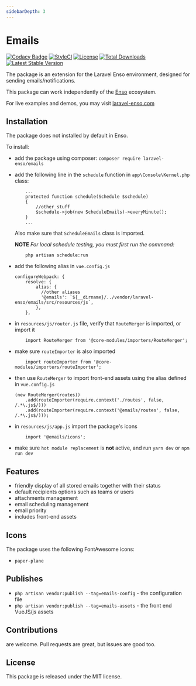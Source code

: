 ```yaml
---
sidebarDepth: 3
---
```


# Emails

[![Codacy Badge](https://api.codacy.com/project/badge/Grade/ff415bb65927479a80d173622d3c11ed)](https://www.codacy.com/app/laravel-enso/emails?utm_source=github.com&amp;utm_medium=referral&amp;utm_content=laravel-enso/emails&amp;utm_campaign=Badge_Grade)
[![StyleCI](https://github.styleci.io/repos/134861936/shield?branch=master)](https://github.styleci.io/repos/134861936)
[![License](https://poser.pugx.org/laravel-enso/emails/license)](https://packagist.org/packages/laravel-enso/emails)
[![Total Downloads](https://poser.pugx.org/laravel-enso/emails/downloads)](https://packagist.org/packages/laravel-enso/emails)
[![Latest Stable Version](https://poser.pugx.org/laravel-enso/emails/version)](https://packagist.org/packages/laravel-enso/emails)

The package is an extension for the Laravel Enso environment, designed for sending emails/notifications.

This package can work independently of the [Enso](https://github.com/laravel-enso/Enso) ecosystem.

For live examples and demos, you may visit [laravel-enso.com](https://www.laravel-enso.com)

## Installation

The package does not installed by default in Enso.

To install:

* add the package using composer: `composer require laravel-enso/emails`
* add the following line in the `schedule` function in `app\Console\Kernel.php` class:
    ```
        ...
        protected function schedule(Schedule $schedule)
        {
            //other stuff
            $schedule->job(new ScheduleEmails)->everyMinute();
        }
        ...
    ```
    Also make sure that `ScheduleEmails` class is imported.

    **NOTE** *For local schedule testing, you must first run the command:*
    ```
        php artisan schedule:run
    ```
  
* add the following alias in `vue.config.js`
    ```
    configureWebpack: {
        resolve: {
            alias: {
              //other aliases
              '@emails': `${__dirname}/../vendor/laravel-enso/emails/src/resources/js`,
            },
        },
    ```
* in `resources/js/router.js` file, verify that `RouteMerger` is imported, or import it
    ```
        import RouteMerger from '@core-modules/importers/RouteMerger';
    ```

* make sure `routeImporter` is also imported
    ```
        import routeImporter from '@core-modules/importers/routeImporter';
    ```

* then use `RouteMerger` to import front-end assets using the alias defined in `vue.config.js`
    ```
    (new RouteMerger(routes))
        .add(routeImporter(require.context('./routes', false, /.*\.js$/)))
        .add(routeImporter(require.context('@emails/routes', false, /.*\.js$/)));
    ```

* in `resources/js/app.js` import the package's icons

    ```
        import '@emails/icons';
    ```

* make sure `hot module replacement` is **not** active, and run `yarn dev` or `npm run dev`

## Features
* friendly display of all stored emails together with their status
* default recipients options such as teams or users
* attachments management
* email scheduling management
* email priority
* includes front-end assets

## Icons
The package uses the following FontAwesome icons:
* `paper-plane`

## Publishes
- `php artisan vendor:publish --tag=emails-config` - the configuration file
- `php artisan vendor:publish --tag=emails-assets` - the front end VueJS/js assets

## Contributions

are welcome. Pull requests are great, but issues are good too.

## License

This package is released under the MIT license.

